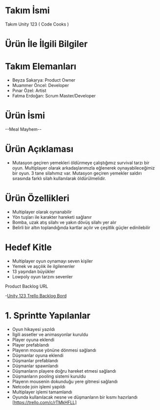 # Takım İsmi
Takım Unity 123 
( Code Cooks )

# Ürün İle İlgili Bilgiler
# Takım Elemanları
- Beyza Sakarya: Product Owner
- Muammer Öncel: Developer
- Pınar Özel: Artist
- Fatma Erdoğan: Scrum Master/Developer

# Ürün İsmi
--Meal Mayhem--

# Ürün Açıklaması
- Mutasyon geçiren yemekleri öldürmeye çalıştığımız survival tarzı bir oyun. Multiplayer olarak arkadaşlarımızla eğlenerek oynayabileceğimiz bir oyun. 3 tane silahımız var. Mutasyon geçiren yemekler saldırı sırasında farklı silah kullanılarak öldürülmelidir. 

# Ürün Özellikleri
- Multiplayer olarak oynanabilir
- Yön tuşları ile karakter hareketi sağlanır
- Bomba, uzak atış silahı ve yakın dövüş silahı yer alır
- Belirli bir altın toplandığında kartlar açılır ve çeşitlik güçler edinilebilir

# Hedef Kitle
- Multiplayer oyun oynamayı seven kişiler
- Yemek ve aşçılık ile ilgilenenler
- 13 yaşından büyükler
- Lowpoly oyun tarzını sevenler

Product Backlog URL

-[Unity 123 Trello Backlog Bord ](https://trello.com/b/NyiKmSk4/google-akademi-bootcamp)

# 1. Sprintte Yapılanlar
- Oyun hikayesi yazıldı
- İlgili assetler ve animasyonlar kuruldu
- Player oyuna eklendi
- Player prefablandı
- Playerın mouse yönüne dönmesi sağlandı
- Düşmanlar oyuna eklendi
- Düşmanlar prefablandı
- Düşmanlar spawnlandı
- Düşmanların playere doğru hareket etmesi sağlandı
- Düşmanların pooling sistemi kuruldu
- Playerın mousenin dokunduğu yere gitmesi sağlandı
- Netcode join işlemi yapıldı
- Multiplayer işlemi tamamlandı
- Oyunda kullanılacak nesne ve düşmanların bir kısmı hazırlandı [https://trello.com/c/rTMkHFLL]

  
  
